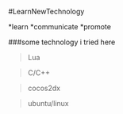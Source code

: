 #LearnNewTechnology

*learn
*communicate
*promote

###some technology i tried here

>Lua

>C/C++

>cocos2dx

>ubuntu/linux

